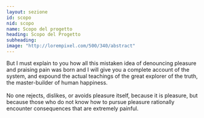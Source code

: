 ```yaml
---
layout: sezione
id: scopo
nid: scopo
name: Scopo del progetto
heading: Scopo del Progetto 
subheading: 
image: "http://lorempixel.com/500/340/abstract"
---
```


But I must explain to you how all this mistaken idea of denouncing pleasure and praising pain was born and I will give you a complete account of the system, and expound the actual teachings of the great explorer of the truth, the master-builder of human happiness. <br><br>No one rejects, dislikes, or avoids pleasure itself, because it is pleasure, but because those who do not know how to pursue pleasure rationally encounter consequences that are extremely painful.